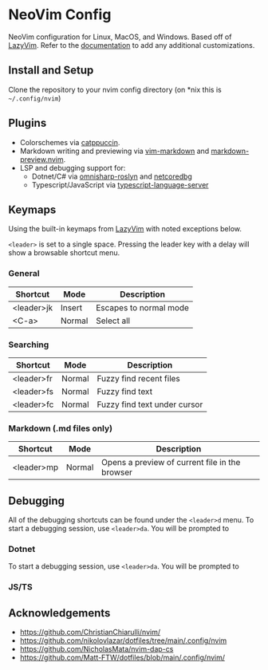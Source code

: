 <!-- markdownlint-disable MD033 MD013 -->

# NeoVim Config

NeoVim configuration for Linux, MacOS, and Windows. Based off of [LazyVim](https://github.com/LazyVim/LazyVim).
Refer to the [documentation](https://lazyvim.github.io/installation) to add any additional customizations.

## Install and Setup

Clone the repository to your nvim config directory (on \*nix this is `~/.config/nvim`)

## Plugins

- Colorschemes via [catppuccin](https://github.com/catppuccin/nvim).
- Markdown writing and previewing via [vim-markdown](https://github.com/preservim/vim-markdown) and [markdown-preview.nvim](https://github.com/iamcco/markdown-preview.nvim).
- LSP and debugging support for:
  - Dotnet/C# via [omnisharp-roslyn](https://github.com/OmniSharp/omnisharp-roslyn) and [netcoredbg](https://github.com/Samsung/netcoredbg)
  - Typescript/JavaScript via [typescript-language-server](https://github.com/typescript-language-server/typescript-language-server)

## Keymaps

Using the built-in keymaps from [LazyVim](https://www.lazyvim.org/keymaps) with noted exceptions below.

`<leader>` is set to a single space. Pressing the leader key with a delay will show a browsable shortcut menu.

### General

| Shortcut    | Mode   | Description            |
| ----------- | ------ | ---------------------- |
| \<leader>jk | Insert | Escapes to normal mode |
| \<C-a>      | Normal | Select all             |

### Searching

| Shortcut    | Mode   | Description                  |
| ----------- | ------ | ---------------------------- |
| \<leader>fr | Normal | Fuzzy find recent files      |
| \<leader>fs | Normal | Fuzzy find text              |
| \<leader>fc | Normal | Fuzzy find text under cursor |

### Markdown (.md files only)

| Shortcut    | Mode   | Description                                    |
| ----------- | ------ | ---------------------------------------------- |
| \<leader>mp | Normal | Opens a preview of current file in the browser |

## Debugging

All of the debugging shortcuts can be found under the `<leader>d` menu. To start a debugging session, use `<leader>da`. You will be prompted to

### Dotnet

To start a debugging session, use `<leader>da`. You will be prompted to

### JS/TS

## Acknowledgements

- <https://github.com/ChristianChiarulli/nvim/>
- <https://github.com/nikolovlazar/dotfiles/tree/main/.config/nvim>
- <https://github.com/NicholasMata/nvim-dap-cs>
- <https://github.com/Matt-FTW/dotfiles/blob/main/.config/nvim/>
